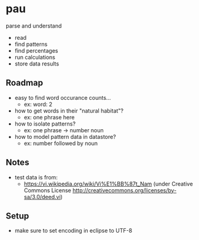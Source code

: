 pau
===

parse and understand

- read
- find patterns
- find percentages
- run calculations
- store data results

## Roadmap

- easy to find word occurance counts...
  - ex: word: 2
- how to get words in their "natural habitat"?
  - ex: one phrase here
- how to isolate patterns?
  - ex: one phrase -> number noun
- how to model pattern data in datastore?
  - ex: number followed by noun
  
## Notes

- test data is from:
  - https://vi.wikipedia.org/wiki/Vi%E1%BB%87t_Nam (under Creative Commons License http://creativecommons.org/licenses/by-sa/3.0/deed.vi)
  
## Setup

- make sure to set encoding in eclipse to UTF-8